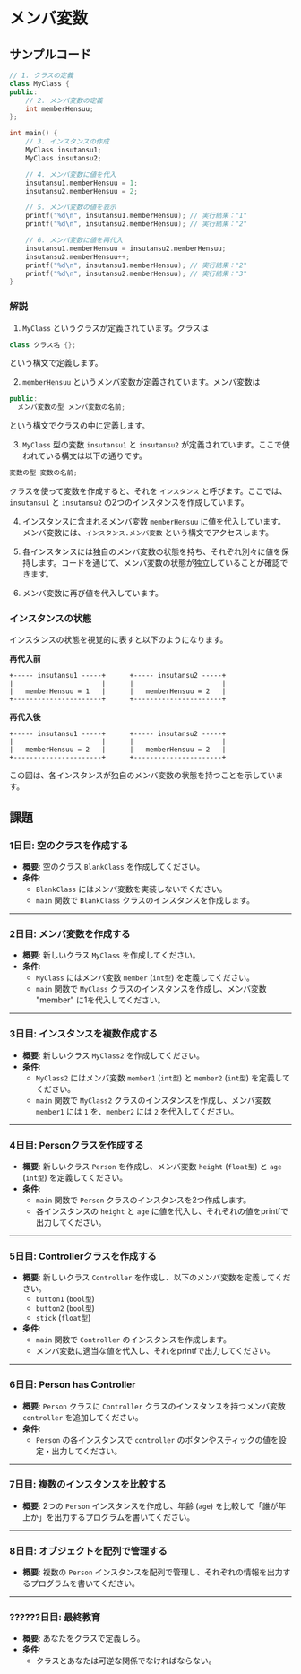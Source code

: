# メンバ変数

## サンプルコード

```cpp
// 1. クラスの定義
class MyClass {
public:
    // 2. メンバ変数の定義
    int memberHensuu;
};

int main() {
    // 3. インスタンスの作成
    MyClass insutansu1;
    MyClass insutansu2;

    // 4. メンバ変数に値を代入
    insutansu1.memberHensuu = 1;
    insutansu2.memberHensuu = 2;

    // 5. メンバ変数の値を表示
    printf("%d\n", insutansu1.memberHensuu); // 実行結果："1"
    printf("%d\n", insutansu2.memberHensuu); // 実行結果："2"

    // 6. メンバ変数に値を再代入
    insutansu1.memberHensuu = insutansu2.memberHensuu;
    insutansu2.memberHensuu++;
    printf("%d\n", insutansu1.memberHensuu); // 実行結果："2"
    printf("%d\n", insutansu2.memberHensuu); // 実行結果："3"
}
```

### 解説

1. `MyClass` というクラスが定義されています。クラスは

```cpp
class クラス名 {};
```

という構文で定義します。

2. `memberHensuu` というメンバ変数が定義されています。メンバ変数は

```cpp
public:
  メンバ変数の型 メンバ変数の名前;
```

という構文でクラスの中に定義します。

3. `MyClass` 型の変数 `insutansu1` と `insutansu2` が定義されています。ここで使われている構文は以下の通りです。

```cpp
変数の型 変数の名前;
```

クラスを使って変数を作成すると、それを `インスタンス` と呼びます。ここでは、`insutansu1` と `insutansu2` の2つのインスタンスを作成しています。

4. インスタンスに含まれるメンバ変数 `memberHensuu` に値を代入しています。
メンバ変数には、`インスタンス.メンバ変数` という構文でアクセスします。

5. 各インスタンスには独自のメンバ変数の状態を持ち、それぞれ別々に値を保持します。コードを通じて、メンバ変数の状態が独立していることが確認できます。

6. メンバ変数に再び値を代入しています。

### インスタンスの状態

インスタンスの状態を視覚的に表すと以下のようになります。

**再代入前**
```
+----- insutansu1 -----+      +----- insutansu2 -----+
|                      |      |                      |
|   memberHensuu = 1   |      |   memberHensuu = 2   |
+----------------------+      +----------------------+
```

**再代入後**
```
+----- insutansu1 -----+      +----- insutansu2 -----+
|                      |      |                      |
|   memberHensuu = 2   |      |   memberHensuu = 2   |
+----------------------+      +----------------------+
```

この図は、各インスタンスが独自のメンバ変数の状態を持つことを示しています。

## 課題

### **1日目: 空のクラスを作成する**

- **概要**: 空のクラス `BlankClass` を作成してください。
- **条件**:
  - `BlankClass` にはメンバ変数を実装しないでください。
  - `main` 関数で `BlankClass` クラスのインスタンスを作成します。

---

### **2日目: メンバ変数を作成する**

- **概要**: 新しいクラス `MyClass` を作成してください。
- **条件**:
  - `MyClass` にはメンバ変数 `member` (`int型`) を定義してください。
  - `main` 関数で `MyClass` クラスのインスタンスを作成し、メンバ変数 "member" に1を代入してください。

---

### **3日目: インスタンスを複数作成する**

- **概要**: 新しいクラス `MyClass2` を作成してください。
- **条件**:
  - `MyClass2` にはメンバ変数 `member1` (`int型`) と `member2` (`int型`) を定義してください。
  - `main` 関数で `MyClass2` クラスのインスタンスを作成し、メンバ変数 `member1` には `1` を、`member2` には `2` を代入してください。

---

### **4日目: Personクラスを作成する**

- **概要**: 新しいクラス `Person` を作成し、メンバ変数 `height` (`float型`) と `age` (`int型`) を定義してください。
- **条件**:
  - `main` 関数で `Person` クラスのインスタンスを2つ作成します。
  - 各インスタンスの `height` と `age` に値を代入し、それぞれの値をprintfで出力してください。

---

### **5日目: Controllerクラスを作成する**

- **概要**: 新しいクラス `Controller` を作成し、以下のメンバ変数を定義してください。
  - `button1` (`bool型`)
  - `button2` (`bool型`)
  - `stick` (`float型`)
- **条件**:
  - `main` 関数で `Controller` のインスタンスを作成します。
  - メンバ変数に適当な値を代入し、それをprintfで出力してください。

---

### **6日目: Person has Controller**

- **概要**: `Person` クラスに `Controller` クラスのインスタンスを持つメンバ変数 `controller` を追加してください。
- **条件**:
  - `Person` の各インスタンスで `controller` のボタンやスティックの値を設定・出力してください。

---

### **7日目: 複数のインスタンスを比較する**

- **概要**: 2つの `Person` インスタンスを作成し、年齢 (`age`) を比較して「誰が年上か」を出力するプログラムを書いてください。

---

### **8日目: オブジェクトを配列で管理する**

- **概要**: 複数の `Person` インスタンスを配列で管理し、それぞれの情報を出力するプログラムを書いてください。

---

### **??????日目: 最終教育**

- **概要**: あなたをクラスで定義しろ。
- **条件**:
  - クラスとあなたは可逆な関係でなければならない。